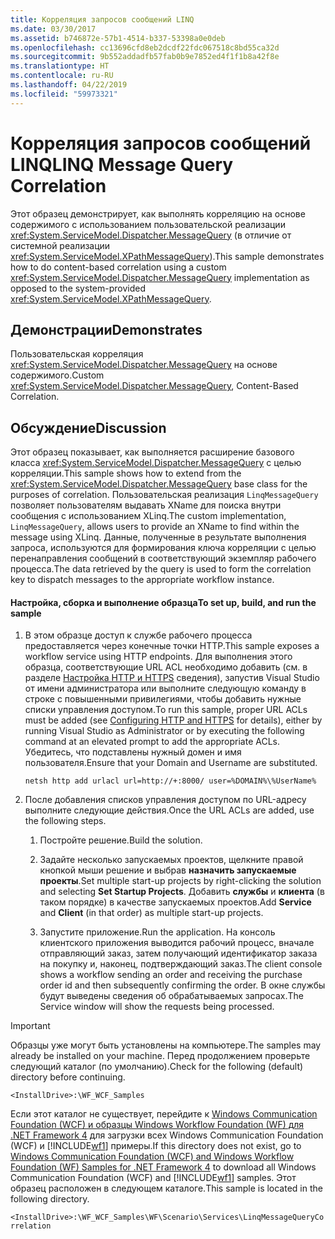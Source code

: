 ```yaml
---
title: Корреляция запросов сообщений LINQ
ms.date: 03/30/2017
ms.assetid: b746872e-57b1-4514-b337-53398a0e0deb
ms.openlocfilehash: cc13696cfd8eb2dcdf22fdc067518c8bd55ca32d
ms.sourcegitcommit: 9b552addadfb57fab0b9e7852ed4f1f1b8a42f8e
ms.translationtype: HT
ms.contentlocale: ru-RU
ms.lasthandoff: 04/22/2019
ms.locfileid: "59973321"
---
```

# <a name="linq-message-query-correlation"></a><span data-ttu-id="48652-102">Корреляция запросов сообщений LINQ</span><span class="sxs-lookup"><span data-stu-id="48652-102">LINQ Message Query Correlation</span></span>
<span data-ttu-id="48652-103">Этот образец демонстрирует, как выполнять корреляцию на основе содержимого с использованием пользовательской реализации <xref:System.ServiceModel.Dispatcher.MessageQuery> (в отличие от системной реализации <xref:System.ServiceModel.XPathMessageQuery>).</span><span class="sxs-lookup"><span data-stu-id="48652-103">This sample demonstrates how to do content-based correlation using a custom <xref:System.ServiceModel.Dispatcher.MessageQuery> implementation as opposed to the system-provided <xref:System.ServiceModel.XPathMessageQuery>.</span></span>  
  
## <a name="demonstrates"></a><span data-ttu-id="48652-104">Демонстрации</span><span class="sxs-lookup"><span data-stu-id="48652-104">Demonstrates</span></span>  
 <span data-ttu-id="48652-105">Пользовательская корреляция <xref:System.ServiceModel.Dispatcher.MessageQuery> на основе содержимого.</span><span class="sxs-lookup"><span data-stu-id="48652-105">Custom <xref:System.ServiceModel.Dispatcher.MessageQuery>, Content-Based Correlation.</span></span>  
  
## <a name="discussion"></a><span data-ttu-id="48652-106">Обсуждение</span><span class="sxs-lookup"><span data-stu-id="48652-106">Discussion</span></span>  
 <span data-ttu-id="48652-107">Этот образец показывает, как выполняется расширение базового класса <xref:System.ServiceModel.Dispatcher.MessageQuery> с целью корреляции.</span><span class="sxs-lookup"><span data-stu-id="48652-107">This sample shows how to extend from the <xref:System.ServiceModel.Dispatcher.MessageQuery> base class for the purposes of correlation.</span></span> <span data-ttu-id="48652-108">Пользовательская реализация `LinqMessageQuery` позволяет пользователям выдавать XName для поиска внутри сообщения с использованием XLinq.</span><span class="sxs-lookup"><span data-stu-id="48652-108">The custom implementation, `LinqMessageQuery`, allows users to provide an XName to find within the message using XLinq.</span></span> <span data-ttu-id="48652-109">Данные, полученные в результате выполнения запроса, используются для формирования ключа корреляции с целью перенаправления сообщений в соответствующий экземпляр рабочего процесса.</span><span class="sxs-lookup"><span data-stu-id="48652-109">The data retrieved by the query is used to form the correlation key to dispatch messages to the appropriate workflow instance.</span></span>  
  
#### <a name="to-set-up-build-and-run-the-sample"></a><span data-ttu-id="48652-110">Настройка, сборка и выполнение образца</span><span class="sxs-lookup"><span data-stu-id="48652-110">To set up, build, and run the sample</span></span>  
  
1. <span data-ttu-id="48652-111">В этом образце доступ к службе рабочего процесса предоставляется через конечные точки HTTP.</span><span class="sxs-lookup"><span data-stu-id="48652-111">This sample exposes a workflow service using HTTP endpoints.</span></span> <span data-ttu-id="48652-112">Для выполнения этого образца, соответствующие URL ACL необходимо добавить (см. в разделе [Настройка HTTP и HTTPS](https://go.microsoft.com/fwlink/?LinkId=70353) сведения), запустив Visual Studio от имени администратора или выполните следующую команду в строке с повышенными привилегиями, чтобы добавить нужные списки управления доступом.</span><span class="sxs-lookup"><span data-stu-id="48652-112">To run this sample, proper URL ACLs must be added (see [Configuring HTTP and HTTPS](https://go.microsoft.com/fwlink/?LinkId=70353) for details), either by running Visual Studio as Administrator or by executing the following command at an elevated prompt to add the appropriate ACLs.</span></span> <span data-ttu-id="48652-113">Убедитесь, что подставлены нужный домен и имя пользователя.</span><span class="sxs-lookup"><span data-stu-id="48652-113">Ensure that your Domain and Username are substituted.</span></span>  
  
    ```  
    netsh http add urlacl url=http://+:8000/ user=%DOMAIN%\%UserName%  
    ```  
  
2. <span data-ttu-id="48652-114">После добавления списков управления доступом по URL-адресу выполните следующие действия.</span><span class="sxs-lookup"><span data-stu-id="48652-114">Once the URL ACLs are added, use the following steps.</span></span>  
  
    1.  <span data-ttu-id="48652-115">Постройте решение.</span><span class="sxs-lookup"><span data-stu-id="48652-115">Build the solution.</span></span>  
  
    2.  <span data-ttu-id="48652-116">Задайте несколько запускаемых проектов, щелкните правой кнопкой мыши решение и выбрав **назначить запускаемые проекты**.</span><span class="sxs-lookup"><span data-stu-id="48652-116">Set multiple start-up projects by right-clicking the solution and selecting **Set Startup Projects**.</span></span> <span data-ttu-id="48652-117">Добавить **службы** и **клиента** (в таком порядке) в качестве запускаемых проектов.</span><span class="sxs-lookup"><span data-stu-id="48652-117">Add **Service** and **Client** (in that order) as multiple start-up projects.</span></span>  
  
    3.  <span data-ttu-id="48652-118">Запустите приложение.</span><span class="sxs-lookup"><span data-stu-id="48652-118">Run the application.</span></span> <span data-ttu-id="48652-119">На консоль клиентского приложения выводится рабочий процесс, вначале отправляющий заказ, затем получающий идентификатор заказа на покупку и, наконец, подтверждающий заказ.</span><span class="sxs-lookup"><span data-stu-id="48652-119">The client console shows a workflow  sending an order and receiving the purchase order id and then subsequently confirming the order.</span></span> <span data-ttu-id="48652-120">В окне службы будут выведены сведения об обрабатываемых запросах.</span><span class="sxs-lookup"><span data-stu-id="48652-120">The Service window will show the requests being processed.</span></span>  
  
> [!IMPORTANT]
>  <span data-ttu-id="48652-121">Образцы уже могут быть установлены на компьютере.</span><span class="sxs-lookup"><span data-stu-id="48652-121">The samples may already be installed on your machine.</span></span> <span data-ttu-id="48652-122">Перед продолжением проверьте следующий каталог (по умолчанию).</span><span class="sxs-lookup"><span data-stu-id="48652-122">Check for the following (default) directory before continuing.</span></span>  
>   
>  `<InstallDrive>:\WF_WCF_Samples`  
>   
>  <span data-ttu-id="48652-123">Если этот каталог не существует, перейдите к [Windows Communication Foundation (WCF) и образцы Windows Workflow Foundation (WF) для .NET Framework 4](https://go.microsoft.com/fwlink/?LinkId=150780) для загрузки всех Windows Communication Foundation (WCF) и [!INCLUDE[wf1](../../../../includes/wf1-md.md)] примеры.</span><span class="sxs-lookup"><span data-stu-id="48652-123">If this directory does not exist, go to [Windows Communication Foundation (WCF) and Windows Workflow Foundation (WF) Samples for .NET Framework 4](https://go.microsoft.com/fwlink/?LinkId=150780) to download all Windows Communication Foundation (WCF) and [!INCLUDE[wf1](../../../../includes/wf1-md.md)] samples.</span></span> <span data-ttu-id="48652-124">Этот образец расположен в следующем каталоге.</span><span class="sxs-lookup"><span data-stu-id="48652-124">This sample is located in the following directory.</span></span>  
>   
>  `<InstallDrive>:\WF_WCF_Samples\WF\Scenario\Services\LinqMessageQueryCorrelation`
